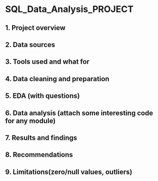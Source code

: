 # SQL_Data_Analysis_PROJECT

## 1.	Project overview
## 2.	Data sources
## 3.	Tools used and what for 
## 4.	Data cleaning and preparation 
## 5.	EDA (with questions)
## 6.	Data analysis (attach some interesting code for any module)
## 7.	Results and findings
## 8.	Recommendations
## 9.	Limitations(zero/null values, outliers)



